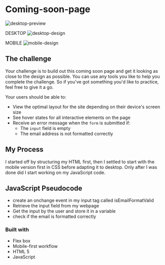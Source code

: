 # Coming-soon-page

![desktop-preview](https://github.com/ioddgamers/Coming-soon-page/assets/25953991/427acaba-4635-4681-a86a-7c26f7f39687)


DESKTOP
![desktop-design](https://github.com/ioddgamers/Coming-soon-page/assets/25953991/e354c2ed-a330-4a62-b29b-5b2087912021)

MOBILE
![mobile-design](https://github.com/ioddgamers/Coming-soon-page/assets/25953991/d0fb0f56-639c-4a5f-8bea-46ef981714e8)

## The challenge

Your challenge is to build out this coming soon page and get it looking as close to the design as possible. You can use any tools you like to help you complete the challenge. So if you've got something you'd like to practice, feel free to give it a go.

Your users should be able to:

- View the optimal layout for the site depending on their device's screen size
- See hover states for all interactive elements on the page
- Receive an error message when the `form` is submitted if:
  - The `input` field is empty
  - The email address is not formatted correctly


## My Process
I started off by structuring my HTML first, then I settled to start with the mobile version first in CSS before adapting it to desktop.
Only after I was done did I start working on my JavaScript code.

## JavaScript Pseudocode
- create an onchange event in my input tag called isEmailFormatValid
- Retrieve the input field from my webpage
- Get the input by the user and store it in a variable
- check if the email is formatted correctly



### Built with
- Flex box
- Mobile-first workflow
- HTML 5
- JavaScript
